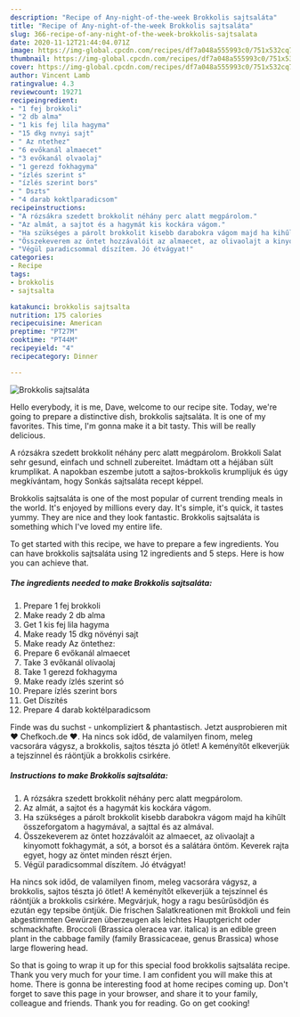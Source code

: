 ```yaml
---
description: "Recipe of Any-night-of-the-week Brokkolis sajtsaláta"
title: "Recipe of Any-night-of-the-week Brokkolis sajtsaláta"
slug: 366-recipe-of-any-night-of-the-week-brokkolis-sajtsalata
date: 2020-11-12T21:44:04.071Z
image: https://img-global.cpcdn.com/recipes/df7a048a555993c0/751x532cq70/brokkolis-sajtsalata-recept-foto.jpg
thumbnail: https://img-global.cpcdn.com/recipes/df7a048a555993c0/751x532cq70/brokkolis-sajtsalata-recept-foto.jpg
cover: https://img-global.cpcdn.com/recipes/df7a048a555993c0/751x532cq70/brokkolis-sajtsalata-recept-foto.jpg
author: Vincent Lamb
ratingvalue: 4.3
reviewcount: 19271
recipeingredient:
- "1 fej brokkoli"
- "2 db alma"
- "1 kis fej lila hagyma"
- "15 dkg nvnyi sajt"
- " Az ntethez"
- "6 evőkanál almaecet"
- "3 evőkanál olvaolaj"
- "1 gerezd fokhagyma"
- "ízlés szerint s"
- "ízlés szerint bors"
- " Dszts"
- "4 darab koktlparadicsom"
recipeinstructions:
- "A rózsákra szedett brokkolit néhány perc alatt megpárolom."
- "Az almát, a sajtot és a hagymát kis kockára vágom."
- "Ha szükséges a párolt brokkolit kisebb darabokra vágom majd ha kihűlt összeforgatom a hagymával, a sajttal és az almával."
- "Összekeverem az öntet hozzávalóit az almaecet, az olivaolajt a kinyomott fokhagymát, a sót, a borsot és a salátára öntöm. Keverek rajta egyet, hogy az öntet minden részt érjen."
- "Végül paradicsommal díszítem. Jó étvágyat!"
categories:
- Recipe
tags:
- brokkolis
- sajtsalta

katakunci: brokkolis sajtsalta 
nutrition: 175 calories
recipecuisine: American
preptime: "PT27M"
cooktime: "PT44M"
recipeyield: "4"
recipecategory: Dinner

---
```



![Brokkolis sajtsaláta](https://img-global.cpcdn.com/recipes/df7a048a555993c0/751x532cq70/brokkolis-sajtsalata-recept-foto.jpg)

Hello everybody, it is me, Dave, welcome to our recipe site. Today, we're going to prepare a distinctive dish, brokkolis sajtsaláta. It is one of my favorites. This time, I'm gonna make it a bit tasty. This will be really delicious.

A rózsákra szedett brokkolit néhány perc alatt megpárolom. Brokkoli Salat sehr gesund, einfach und schnell zubereitet. Imádtam ott a héjában sült krumplikat. A napokban eszembe jutott a sajtos-brokkolis krumplijuk és úgy megkívántam, hogy Sonkás sajtsaláta recept képpel.

Brokkolis sajtsaláta is one of the most popular of current trending meals in the world. It's enjoyed by millions every day. It's simple, it's quick, it tastes yummy. They are nice and they look fantastic. Brokkolis sajtsaláta is something which I've loved my entire life.


To get started with this recipe, we have to prepare a few ingredients. You can have brokkolis sajtsaláta using 12 ingredients and 5 steps. Here is how you can achieve that.

<!--inarticleads1-->

##### The ingredients needed to make Brokkolis sajtsaláta:

1. Prepare 1 fej brokkoli
1. Make ready 2 db alma
1. Get 1 kis fej lila hagyma
1. Make ready 15 dkg növényi sajt
1. Make ready  Az öntethez:
1. Prepare 6 evőkanál almaecet
1. Take 3 evőkanál olívaolaj
1. Take 1 gerezd fokhagyma
1. Make ready ízlés szerint só
1. Prepare ízlés szerint bors
1. Get  Díszítés
1. Prepare 4 darab koktélparadicsom


Finde was du suchst - unkompliziert &amp; phantastisch. Jetzt ausprobieren mit ♥ Chefkoch.de ♥. Ha nincs sok időd, de valamilyen finom, meleg vacsorára vágysz, a brokkolis, sajtos tészta jó ötlet! A keményítőt elkeverjük a tejszínnel és ráöntjük a brokkolis csirkére. 

<!--inarticleads2-->

##### Instructions to make Brokkolis sajtsaláta:

1. A rózsákra szedett brokkolit néhány perc alatt megpárolom.
1. Az almát, a sajtot és a hagymát kis kockára vágom.
1. Ha szükséges a párolt brokkolit kisebb darabokra vágom majd ha kihűlt összeforgatom a hagymával, a sajttal és az almával.
1. Összekeverem az öntet hozzávalóit az almaecet, az olivaolajt a kinyomott fokhagymát, a sót, a borsot és a salátára öntöm. Keverek rajta egyet, hogy az öntet minden részt érjen.
1. Végül paradicsommal díszítem. Jó étvágyat!


Ha nincs sok időd, de valamilyen finom, meleg vacsorára vágysz, a brokkolis, sajtos tészta jó ötlet! A keményítőt elkeverjük a tejszínnel és ráöntjük a brokkolis csirkére. Megvárjuk, hogy a ragu besűrűsödjön és ezután egy tepsibe öntjük. Die frischen Salatkreationen mit Brokkoli und fein abgestimmten Gewürzen überzeugen als leichtes Hauptgericht oder schmackhafte. Broccoli (Brassica oleracea var. italica) is an edible green plant in the cabbage family (family Brassicaceae, genus Brassica) whose large flowering head. 

So that is going to wrap it up for this special food brokkolis sajtsaláta recipe. Thank you very much for your time. I am confident you will make this at home. There is gonna be interesting food at home recipes coming up. Don't forget to save this page in your browser, and share it to your family, colleague and friends. Thank you for reading. Go on get cooking!
